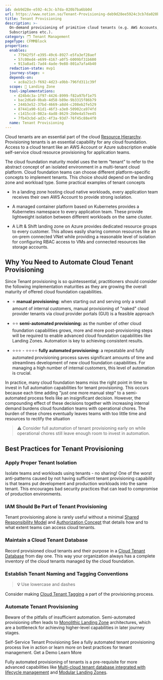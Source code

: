 ```yaml
---
id: deb9d28e-e592-4c3c-b7da-020b7ba6bb0d
url: https://www.notion.so/Tenant-Provisioning-deb9d28ee5924c3cb7da020b7ba6bb0d
title: Tenant Provisioning
description: >-
  On-demand provisioning of primitive cloud tenants (e.g. AWS Accounts, Azure
  Subscriptions etc.).
category: 🗂 Tenant Management
pageType: CFMMBlock
properties:
  enables:
    - 77942f5f-e395-49c6-8927-e5fa3ef28aef
    - 57c00ed4-e699-4167-a0f5-6009bf31b600
    - 913a8ad1-7ad4-4ade-9e88-801a7afa4b40
  redaction-state: mvp1
  journey-stage: ⭐️
  depends-on:
    - ac8a21c3-f692-4d23-a9bb-796fd311c39f
  scope: 🛬 Landing Zone
  tool-implementations:
    - d24b4c3a-1f97-4426-8999-f82a97bf1e75
    - bac2d6a9-0bab-4d58-b89e-9b3315f86b79
    - 244b3e52-37bd-4669-a8d4-c208eb2fe529
    - 87441a90-61d1-46f3-a3e0-50902ca974fd
    - c1415cc8-082a-4ad8-8629-2b0e4a57ee45
    - 7fb43cbd-ad3c-4f3a-93d7-76f45c88e4f0
  name: Tenant Provisioning
---
```


Cloud tenants are an essential part of the cloud [Resource Hierarchy](./resource-hierarchy.md). Provisioning tenants is an essential capability for any cloud foundation. Access to a cloud tenant like an AWS Account or Azure subscription enable self-service cloud resource provisioning for application teams. 

The cloud foundation maturity model uses the term “tenant” to refer to the abstract concept of an isolated environment in a multi-tenant cloud platform. Cloud foundation teams can choose different platform-specific concepts to implement tenants. This choice should depend on the landing zone and workload type. Some practical examples of tenant concepts

- In a landing zone hosting cloud native workloads, every application team receives their own AWS Account to provide strong isolation.

- A managed container platform based on Kubernetes provides a Kubernetes namespace to every application team. These provide lightweight isolation between different workloads on the same cluster.

- A Lift & Shift landing zone on Azure provides dedicated resource groups to every customer. This allows easily sharing common resources like an on-prem connected VNet while providing a reasonable level of isolation for configuring RBAC access to VMs and connected resources like storage accounts.

## Why You Need to Automate Cloud Tenant Provisioning

Since Tenant provisioning is so quintessential, practitioners should consider the following implementation maturities as they are growing the overall maturity of offered cloud foundation capabilities. 

- ⭐️  **manual provisioning**: when starting out and serving only a small amount of internal customers, manual provisioning of "naked" cloud provider tenants via cloud provider portals (GUI) is a feasible approach

- ⭐️⭐️ **semi-automated provisioning:** as the number of other cloud foundation capabilities grows, more and more post-provisioning steps will be required to enable advanced cloud foundation capabilities like Landing Zones. Automation is key to achieving consistent results. 

- ⭐️⭐️⭐️ - ⭐️⭐️⭐️⭐️ **fully automated provisioning:** a repeatable and fully automated provisioning process saves significant amounts of time and streamlines development of new cloud foundation capabilities. For managing a high number of internal customers, this level of automation is crucial.

In practice, many cloud foundation teams miss the right point in time to invest in full automation capabilities for tenant provisioning. This occurs because each time adding "just one more manual step" to a semi-automated process feels like an insignificant decision. However, the compounding effect of these decisions together with increasing internal demand burdens cloud foundation teams with operational chores. The burden of these chores eventually leaves teams with too little time and resources to rectify the situation

> **⚠️** Consider full automation of tenant provisioning early on while operational chores still leave enough room to invest in automation.

## Best Practices for Tenant Provisioning

### Apply Proper Tenant Isolation

Isolate teams and workloads using tenants - no sharing! One of the worst anti-patterns caused by not having sufficient tenant provisioning capability is that teams put development and production workloads into the same tenant. This encourages bad security practices that can lead to compromise of production environments.

### IAM Should Be Part of Tenant Provisioning

Tenant provisioning alone is rarely useful without a minimal [Shared Responsibility Model](../security-and-compliance/shared-responsibility-model.md) and [Authorization Concept](../iam/authorization-concept.md) that details how and to what extent teams can access cloud tenants.

### Maintain a Cloud Tenant Database

Record provisioned cloud tenants and their purpose in a [Cloud Tenant Database](./cloud-tenant-database.md) from day one. This way your organization always has a complete inventory of the cloud tenants managed by the cloud foundation.

### Establish Tenant Naming and Tagging Conventions

> **💡** Use lowercase and dashes

Consider making [Cloud Tenant Tagging](../security-and-compliance/cloud-tenant-tagging.md) a part of the provisioning process.

### Automate Tenant Provisioning

Beware of the pitfalls of insufficient automation. Semi-automated provisioning often leads to [Monolithic Landing Zone](./monolithic-landing-zone.md) architectures, which are a bottleneck for achieving higher-level capabilities in later journey stages. 

<!--notion-markdown-cms:raw-->
<CallToAction>
  <CtaHeader>Self-Service Tenant Provisioning</CtaHeader>
  <CtaText>See a fully automated tenant provisioning process live in action or learn more on best practices for tenant management.</CtaText>
  <CtaButton class="btn-primary" url="https://www.meshcloud.io/use-case-cloud-zones/">Get a Demo</CtaButton>
  <CtaButton class="btn-secondary" url="https://www.meshcloud.io/2021/01/27/cloud-tenant-management-what-you-need-to-know-in-2021/">Learn More</CtaButton>
</CallToAction>

Fully automated provisioning of tenants is a pre-requisite for more advanced capabilities like [Multi-cloud tenant database integrated with lifecycle management](./multi-cloud-tenant-database-integrated-with-lifecycle-management.md) and [Modular Landing Zones](./modular-landing-zones.md).



